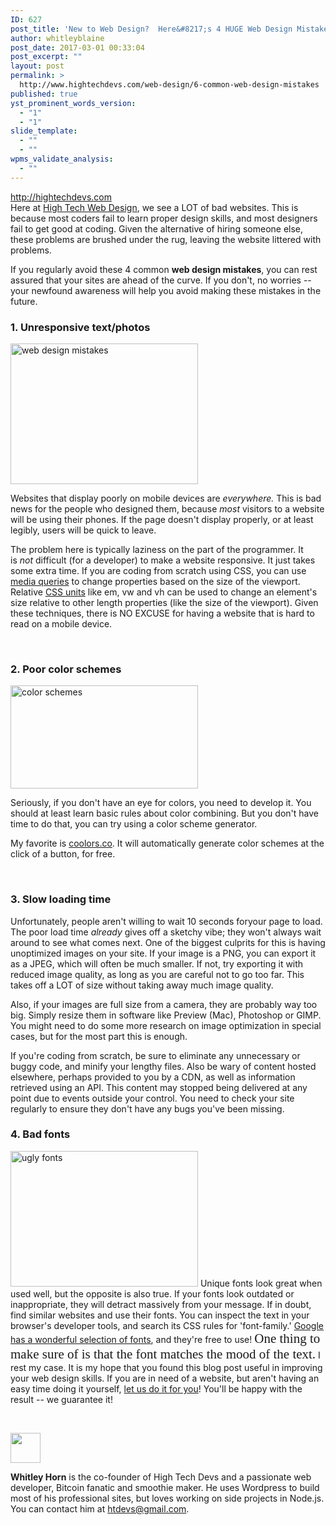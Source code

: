 ```yaml
---
ID: 627
post_title: 'New to Web Design?  Here&#8217;s 4 HUGE Web Design Mistakes You&#8217;re Probably Making'
author: whitleyblaine
post_date: 2017-03-01 00:33:04
post_excerpt: ""
layout: post
permalink: >
  http://www.hightechdevs.com/web-design/6-common-web-design-mistakes
published: true
yst_prominent_words_version:
  - "1"
  - "1"
slide_template:
  - ""
  - ""
wpms_validate_analysis:
  - ""
---
```

<div id="lo136"><a class="sq_local" title="New to Web Design? Here's 4 HUGE Mistakes You're Probably Making -- and How You Can Fix Them!" href="http://www.hightechdevs.com/blog/6-common-web-design-mistakes" rel="nofollow">http://hightechdevs.com</a></div>
<div></div>
Here at <a title="High Tech Devs Blog" href="http://hightechdevs.com/blog" rel="">High Tech Web Design</a>, we see a LOT of bad websites. This is because most coders fail to learn proper design skills, and most designers fail to get good at coding. Given the alternative of hiring someone else, these problems are brushed under the rug, leaving the website littered with problems.

If you regularly avoid these 4 common <strong>web design mistakes</strong>, you can rest assured that your sites are ahead of the curve. If you don't, no worries -- your newfound awareness will help you avoid making these mistakes in the future.
<h3>1. Unresponsive text/photos</h3>
<img class="alignleft wp-image-700 size-medium" title="web design mistakes" src="http://www.hightechdevs.com/wp-content/uploads/responsive-vs-unresponsive-website-1-300x225.jpg" alt="web design mistakes" width="300" height="225" />

Websites that display poorly on mobile devices are <em>everywhere.</em> This is bad news for the people who designed them, because <em>most</em> visitors to a website will be using their phones. If the page doesn't display properly, or at least legibly, users will be quick to leave.

The problem here is typically laziness on the part of the programmer. It is <em>not </em>difficult (for a developer) to make a website responsive. It just takes some extra time. If you are coding from scratch using CSS, you can use <a title="css tricks media queries" href="https://css-tricks.com/snippets/css/media-queries-for-standard-devices/" rel="">media queries</a> to change properties based on the size of the viewport. Relative <a title="CSS Units" href="https://www.w3schools.com/cssref/css_units.asp" rel="">CSS units</a> like em, vw and vh can be used to change an element's size relative to other length properties (like the size of the viewport). Given these techniques, there is NO EXCUSE for having a website that is hard to read on a mobile device.

&nbsp;
<h3>2. Poor color schemes</h3>
<img class="alignleft wp-image-701 size-medium" title="color schemes" src="http://www.hightechdevs.com/wp-content/uploads/bad-web-design-colors-combination-13-300x165.jpg" alt="color schemes" width="300" height="165" />

Seriously, if you don't have an eye for colors, you need to develop it. You should at least learn basic rules about color combining. But you don't have time to do that, you can try using a color scheme generator.

My favorite is <a title="Web Design Colors" href="https://coolors.co" rel="">coolors.co</a>. It will automatically generate color schemes at the click of a button, for free.

&nbsp;
<h3>3. Slow loading time</h3>
Unfortunately, people aren't willing to wait 10 seconds foryour page to load. The poor load time <em>already</em> gives off a sketchy vibe; they won't always wait around to see what comes next. One of the biggest culprits for this is having unoptimized images on your site. If your image is a PNG, you can export it as a JPEG, which will often be much smaller. If not, try exporting it with reduced image quality, as long as you are careful not to go too far. This takes off a LOT of size without taking away much image quality.

Also, if your images are full size from a camera, they are probably way too big. Simply resize them in software like Preview (Mac), Photoshop or GIMP. You might need to do some more research on image optimization in special cases, but for the most part this is enough.

If you're coding from scratch, be sure to eliminate any unnecessary or buggy code, and minify your lengthy files. Also be wary of content hosted elsewhere, perhaps provided to you by a CDN, as well as information retrieved using an API. This content may stopped being delivered at any point due to events outside your control. You need to check your site regularly to ensure they don't have any bugs you've been missing.
<h3>4. Bad fonts</h3>
<img class="alignleft wp-image-704 size-medium" title="ugly fonts" src="http://www.hightechdevs.com/wp-content/uploads/badfonts-1-300x217.png" alt="ugly fonts" width="300" height="217" />
Unique fonts look great when used well, but the opposite is also true. If your fonts look outdated or inappropriate, they will detract massively from your message. If in doubt, find similar websites and use their fonts. You can inspect the text in your browser's developer tools, and search its CSS rules for 'font-family.' <a title="Google Fonts" href="https://fonts.google.com" rel="">Google has a wonderful selection of fonts</a>, and they're free to use! <span style="font-family: 'Curlz MT'; font-size: 1.5em;">One thing to make sure of is that the font matches the mood of the text.</span> I rest my case.
It is my hope that you found this blog post useful in improving your web design skills. If you are in need of a website, but aren't having an easy time doing it yourself, <a title="High Tech Devs Blog" href="http://hightechdevs.com/blog" rel="">let us do it for you</a>! You'll be happy with the result -- we guarantee it!

&nbsp;

<img class="alignleft wp-image-697 size-full" src="http://www.hightechdevs.com/wp-content/uploads/14440950_306137739754078_7138612908098277376_n-1.jpg" width="48" height="48" />

<strong>Whitley Horn</strong> is the co-founder of High Tech Devs and a passionate web developer, Bitcoin fanatic and smoothie maker. He uses Wordpress to build most of his professional sites, but loves working on side projects in Node.js. You can contact him at htdevs@gmail.com.